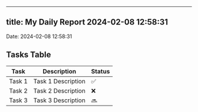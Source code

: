 
---
title: My Daily Report 2024-02-08 12:58:31
---

Date: 2024-02-08 12:58:31

## Tasks Table

| Task | Description | Status |
|------|-------------|--------|
| Task 1 | Task 1 Description | ✅ |
| Task 2 | Task 2 Description | ❌ |
| Task 3 | Task 3 Description | 🔜 |

